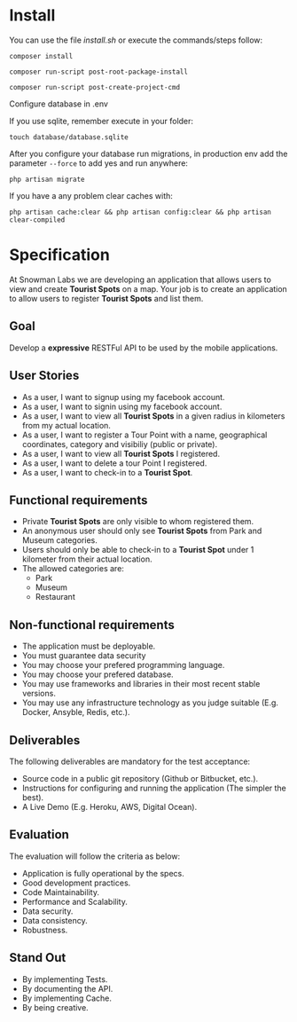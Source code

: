 # Install
You can use the file *install.sh* or execute the commands/steps follow:

```composer install```

```composer run-script post-root-package-install```

```composer run-script post-create-project-cmd```

Configure database in .env

If you use sqlite, remember execute in your folder:

```touch database/database.sqlite```

After you configure your database run migrations, in production env add the parameter ```--force``` to add yes and run anywhere:

```php artisan migrate```

If you have a any problem clear caches with:

```php artisan cache:clear && php artisan config:clear && php artisan clear-compiled```

# Specification

At Snowman Labs we are developing an application that allows users to view and create __Tourist Spots__ on a map. 
Your job is to create an application to allow users to register __Tourist Spots__ and list them.

## Goal

Develop a __expressive__ RESTFul API to be used by the mobile applications.

## User Stories

* As a user, I want to signup using my facebook account.
* As a user, I want to signin using  my facebook account.
* As a user, I want to view all __Tourist Spots__ in a given radius in kilometers from my actual location.
* As a user, I want to register a Tour Point with a name, geographical coordinates, category and visibiliy (public or private).
* As a user, I want to view all __Tourist Spots__ I registered.
* As a user, I want to delete a tour Point I registered.
* As a user, I want to check-in to a __Tourist Spot__.

## Functional requirements

* Private __Tourist Spots__ are only visible to whom registered them.
* An anonymous user should only see __Tourist Spots__ from Park and Museum categories.
* Users should only be able to check-in to a  __Tourist Spot__ under 1 kilometer from their actual location.
* The allowed categories are:
  * Park
  * Museum
  * Restaurant

## Non-functional requirements

* The application must be deployable.
* You must guarantee data security
* You may choose your prefered programming language.
* You may choose your prefered database.
* You may use frameworks and libraries in their most recent stable versions.
* You may use any infrastructure technology as you judge suitable (E.g. Docker, Ansyble, Redis, etc.).

## Deliverables

The following deliverables are mandatory for the test acceptance:

* Source code in a public git repository (Github or Bitbucket, etc.).
* Instructions for configuring and running the application (The simpler the best).
* A Live Demo (E.g. Heroku, AWS, Digital Ocean).

## Evaluation

The evaluation will follow the criteria as below:

* Application is fully operational by the specs.
* Good development practices.
* Code Maintainability.
* Performance and Scalability.
* Data security.
* Data consistency.
* Robustness.

## Stand Out

* By implementing Tests.
* By documenting the API.
* By implementing Cache.
* By being creative.